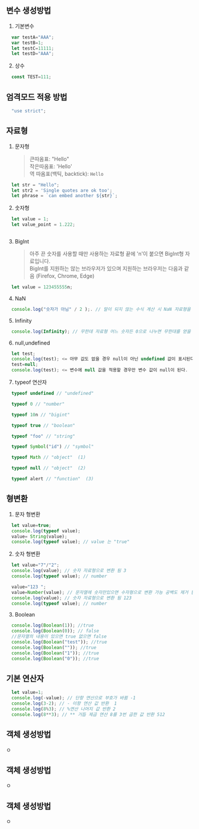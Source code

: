 ## 변수 생성방법

1. 기본변수 
``` javascript
  var testA="AAA";
  var testB=1;
  let testC=11111;
  let testD="AAA";
```
2. 상수 
``` javascript
  const TEST=111;
```    

## 엄격모드 적용 방법
``` javascript
  "use strict";
```

## 자료형
1. 문자형

   >큰따옴표: "Hello"  
   작은따옴표: 'Hello'  
   역 따옴표(백틱, backtick): `Hello`  
``` javascript
  let str = "Hello";
  let str2 = 'Single quotes are ok too';
  let phrase = `can embed another ${str}`;
```
2. 숫자형
``` javascript
  let value = 1;
  let value_point = 1.222;
  
```

3. BigInt 
   >아주 끈 숫자를 사용할 때만 사용하는 자료형 
   끝에 'n'이 붙으면 BigInt형 자료입니다.  
   BigInt를 지원하는 않는 브라우저가 있으며 지원하는 브라우저는 다음과 같음 (Firefox, Chrome, Edge)
    
``` javascript 
  let value = 123455555n;    
```
4. NaN
``` javascript
  console.log("숫자가 아님" / 2 );. // 말이 되지 않는 수식 계산 시 NaN 자료형을 반환
```
5. Infinity 
``` javascript
  console.log(Infinity); // 무한데 자료형 어느 숫자든 0으로 나누면 무한대를 얻을 수 있습니다.
```
6. null,undefined
``` javascript
  let test;
  console.log(test); <= 아무 값도 없을 경우 null이 아닌 undefined 값이 표시된다.
  test=null;
  console.log(test); <= 변수에 null 값을 적용할 경우만 변수 값이 null이 된다.
```
7. typeof 연산자
``` javascript
  typeof undefined // "undefined"

  typeof 0 // "number"

  typeof 10n // "bigint"

  typeof true // "boolean"

  typeof "foo" // "string"

  typeof Symbol("id") // "symbol"

  typeof Math // "object"  (1)

  typeof null // "object"  (2)

  typeof alert // "function"  (3)
```
## 형변환
1.  문자 형변환
``` javascript
  let value=true;
  console.log(typeof value);
  value= String(value);
  console.log(typeof value); // value 는 "true"
```
2. 숫자 형변환 
``` javascript
  let value="7"/"2";
  console.log(value); // 숫자 자료형으로 변환 됨 3
  console.log(typeof value); // number

  value="123 "; 
  value=Number(value); // 문자열에 숫자만있으면 수자형으로 변환 가능 공백도 제거 됨.
  console.log(value); // 숫자 자료형으로 변환 됨 123
  console.log(typeof value); // number
```
3. Boolean
``` javascript
  console.log(Boolean(1)); //true
  console.log(Boolean(0)); // false
  //문자열의 내용이 있으면 true 없으면 false
  console.log(Boolean("test")); //true
  console.log(Boolean("")); //true
  console.log(Boolean("1")); //true
  console.log(Boolean("0")); //true
```

## 기본 연산자 
``` javascript
  let value=1;
  console.log(-value); // 단항 연산으로 부호가 바뀜 -1
  console.log(3-2); // - 이항 연산 값 반환  1
  console.log(8%3); // %연산 나머지 값 반환 2
  console.log(8**3); // ** 거듭 제곱 연산 8를 3번 곱한 값 반환 512
```


## 객체 생성방법
ㅇ


## 객체 생성방법
ㅇ


## 객체 생성방법
ㅇ

